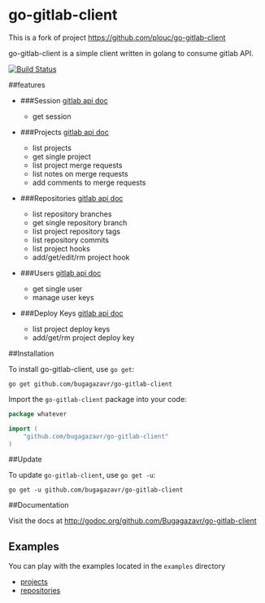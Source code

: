 go-gitlab-client
================

This is a fork of project https://github.com/plouc/go-gitlab-client

go-gitlab-client is a simple client written in golang to consume gitlab API.

[![Build Status](https://travis-ci.org/Bugagazavr/go-gitlab-client.svg?branch=master)](https://travis-ci.org/Bugagazavr/go-gitlab-client)


##features

*	
	###Session [gitlab api doc](http://doc.gitlab.com/ce/api/session.html)
	* get session

*	
	###Projects [gitlab api doc](http://doc.gitlab.com/ce/api/projects.html)
	* list projects
	* get single project
	* list project merge requests
	* list notes on merge requests
	* add comments to merge requests

*	
	###Repositories [gitlab api doc](http://doc.gitlab.com/ce/api/repositories.html)
	* list repository branches
	* get single repository branch
	* list project repository tags
	* list repository commits
	* list project hooks
	* add/get/edit/rm project hook

*	
	###Users [gitlab api doc](http://doc.gitlab.com/ce/api/users.html)
	* get single user
	* manage user keys

*	
	###Deploy Keys [gitlab api doc](http://doc.gitlab.com/ce/api/deploy_keys.html)
	* list project deploy keys
	* add/get/rm project deploy key




##Installation

To install go-gitlab-client, use `go get`:

    go get github.com/bugagazavr/go-gitlab-client

Import the `go-gitlab-client` package into your code:

```go
package whatever

import (
    "github.com/bugagazavr/go-gitlab-client"
)
```


##Update

To update `go-gitlab-client`, use `go get -u`:

    go get -u github.com/bugagazavr/go-gitlab-client


##Documentation

Visit the docs at http://godoc.org/github.com/Bugagazavr/go-gitlab-client


## Examples

You can play with the examples located in the `examples` directory

* [projects](https://github.com/Bugagazavr/go-gitlab-client/tree/master/examples/projects)
* [repositories](https://github.com/Bugagazavr/go-gitlab-client/tree/master/examples/repositories)
